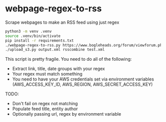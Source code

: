 # webpage-regex-to-rss

Scrape webpages to make an RSS feed using just regex

```bash
python3 -m venv .venv
source .venv/bin/activate
pip install -r requirements.txt
./webpage-regex-to-rss.py https://www.bogleheads.org/forum/viewforum.php?f=2 "row bg1.*?(?P<link>./viewtopic.php.*?t=[0-9]+).*?topictitle\">(?P<title>.*?)</a>.*? (?P<date>[A-Za-z]{3} [A-Za-z]{3} [0-9]{1,2}, [0-9]{4} [0-9]{1,2}:[0-9]{2} ..).*?Replies: <strong>(?P<replies>[5-9]\d|\d{3,})" > output.xml
./upload_s3.py output.xml rsscombine test.xml
```

This script is pretty fragile. You need to do all of the following:

- Extract link, title, date groups with your regex
- Your regex must match something
- You need to have your AWS credentials set via environment variables (AWS_ACCESS_KEY_ID, AWS_REGION, AWS_SECRET_ACCESS_KEY)

TODO:
- Don't fail on regex not matching
- Populate feed title, entity author
- Optionally passing url, regex by environment variable
